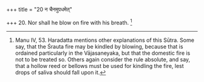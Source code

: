 +++
title = "20 न चैनमुपधमेत्"

+++
20. Nor shall he blow on fire with his breath. [^13] 


[^13]:  Manu IV, 53. Haradatta mentions other explanations of this Sūtra. Some say, that the Śrauta fire may be kindled by blowing, because that is ordained particularly in the Vājasaneyaka, but that the domestic fire is not to be treated so. Others again consider the rule absolute, and say, that a hollow reed or bellows must be used for kindling the fire, lest drops of saliva should fall upon it.
